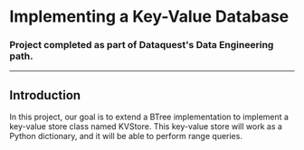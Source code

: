 # Implementing a Key-Value Database

### Project completed as part of Dataquest's Data Engineering path.

-------

## Introduction
In this project, our goal is to extend a BTree implementation to implement a key-value store class named KVStore. This key-value store will work as a Python dictionary, and it will be able to perform range queries.